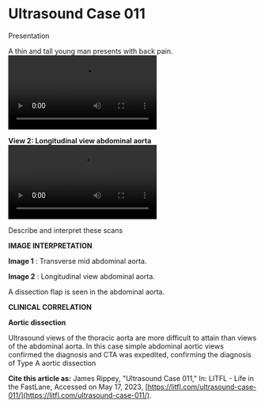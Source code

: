 # Ultrasound Case 011
Presentation


A thin and tall young man presents with back pain. 
![](https://litfl.com/wp-content/uploads/2018/12/LITFL-Top-100-Ultrasound-011-01.mp4)

**View 2: Longitudinal view abdominal aorta** 
![](https://litfl.com/wp-content/uploads/2018/12/LITFL-Top-100-Ultrasound-011-02.mp4)


Describe and interpret these scans

**IMAGE INTERPRETATION** 



**Image 1** : Transverse mid abdominal aorta. 



**Image 2** : Longitudinal view abdominal aorta. 


A dissection flap is seen in the abdominal aorta. 


**CLINICAL CORRELATION** 



**Aortic dissection** 


Ultrasound views of the thoracic aorta are more difficult to attain than views of the abdominal aorta. In this case simple abdominal aortic views confirmed the diagnosis and CTA was expedited, confirming the diagnosis of Type A aortic dissection

**Cite this article as:**  James Rippey, "Ultrasound Case 011," In: LITFL - Life in the FastLane, Accessed on May 17, 2023, [https://litfl.com/ultrasound-case-011/](https://litfl.com/ultrasound-case-011/).


